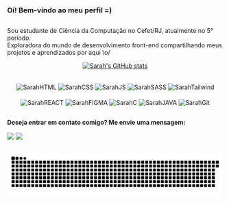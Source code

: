 ### Oi! Bem-vindo ao meu perfil =)
##
Sou estudante de Ciência da Computação no Cefet/RJ, atualmente no 5° período.\
Exploradora do mundo de desenvolvimento front-end compartilhando meus projetos e aprendizados por aqui \o/
<br>

  
  <div align="center">
    
  [![Sarah's GitHub stats](https://github-readme-stats.vercel.app/api?username=sarahscampos&show_icons=true&theme=tokyonight&bg_color=00000000)](https://github.com/sarahscampos/github-readme-stats)
  
  </div>

  <div style='display: inline_block' align="center"><br>
    <img align="center" alt='SarahHTML' height=30 weidth=40 src='https://img.shields.io/badge/HTML5-E34F26?style=for-the-badge&logo=html5&logoColor=white'/>  
    <img align="center" alt='SarahCSS' height=30 weidth=40 src='https://img.shields.io/badge/CSS3-1572B6?style=for-the-badge&logo=css3&logoColor=white'/> 
    <img align="center" alt='SarahJS' height=30 weidth=40 src='https://img.shields.io/badge/JavaScript-F7DF1E?style=for-the-badge&logo=javascript&logoColor=black'/> 
    <img align="center" alt='SarahSASS' height=30 weidth=40 src='https://img.shields.io/badge/Sass-CC6699?style=for-the-badge&logo=sass&logoColor=white'/>
    <img align="center" alt='SarahTailwind' height=30 weidth=40 src='https://img.shields.io/badge/Tailwind_CSS-38B2AC?style=for-the-badge&logo=tailwind-css&logoColor=white'/>
  </div>
  <div style='display: inline_block' align="center"><br>
    <img align="center" alt='SarahREACT' height=30 weidth=40 src='https://img.shields.io/badge/React-20232A?style=for-the-badge&logo=react&logoColor=61DAFB'/> 
    <img align="center" alt='SarahFIGMA' height=30 weidth=40 src='https://img.shields.io/badge/Figma-F24E1E?style=for-the-badge&logo=figma&logoColor=white'/> 
    <img align="center" alt='SarahC' height=30 weidth=40 src='https://img.shields.io/badge/C-00599C?style=for-the-badge&logo=c&logoColor=white'/> 
    <img align="center" alt='SarahJAVA' height=30 weidth=40 src='https://img.shields.io/badge/Java-ED8B00?style=for-the-badge&logo=openjdk&logoColor=white'/> 
    <img align="center" alt='SarahGit' height=30 weidth=40 src='https://img.shields.io/badge/GIT-E44C30?style=for-the-badge&logo=git&logoColor=white'/> 
  </div>

##
**Deseja entrar em contato comigo? Me envie uma mensagem:**
<div>
  <a href="https://www.linkedin.com/in/sarah-campos-dev/" target= "_blank" ><img align="center" src='https://img.shields.io/badge/LinkedIn-0077B5?style=for-the-badge&logo=linkedin&logoColor=white'/></a>
  <a href='mailto:sarahstephanycampos2@gmail.com' target= "_blank" ><img align="center" src='https://img.shields.io/badge/Gmail-D14836?style=for-the-badge&logo=gmail&logoColor=white'/></a> 
</div>
 
  
  ##

  <picture>
    <source media="(prefers-color-scheme: dark)" srcset="https://raw.githubusercontent.com/sarahscampos/sarahscampos/output/github-contribution-grid-snake-dark.svg">
    <source media="(prefers-color-scheme: light)" srcset="https://raw.githubusercontent.com/sarahscampos/sarahscampos/output/github-contribution-grid-snake.svg">
    <img alt="github contribution grid snake animation" src="https://raw.githubusercontent.com/sarahscampos/sarahscampos/output/github-contribution-grid-snake.svg">
  </picture>



